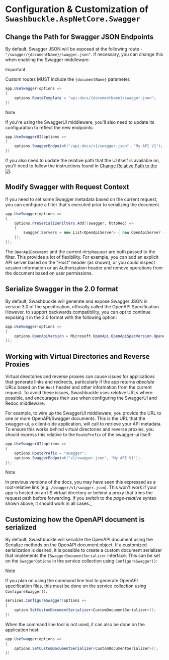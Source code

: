 # Configuration & Customization of `Swashbuckle.AspNetCore.Swagger`

## Change the Path for Swagger JSON Endpoints

By default, Swagger JSON will be exposed at the following route - `"/swagger/{documentName}/swagger.json"`. If necessary, you can change this when enabling the Swagger middleware. 

> [!IMPORTANT]
> Custom routes MUST include the `{documentName}` parameter.

```csharp
app.UseSwagger(options =>
{
    options.RouteTemplate = "api-docs/{documentName}/swagger.json";
})
```

> [!NOTE] 
> If you're using the SwaggerUI middleware, you'll also need to update its configuration to reflect the new endpoints:
>
> ```csharp
> app.UseSwaggerUI(options =>
> {
>     options.SwaggerEndpoint("/api-docs/v1/swagger.json", "My API V1");
> })
> ```
>
> If you also need to update the relative path that the UI itself is available on, you'll need to follow the instructions found in [Change Relative Path to the UI](configure-and-customize-swaggerui.md#change-relative-path-to-the-ui).

## Modify Swagger with Request Context

If you need to set some Swagger metadata based on the current request, you can configure a filter that's executed prior to serializing the document.

```csharp
app.UseSwagger(options =>
{
    options.PreSerializeFilters.Add((swagger, httpReq) =>
    {
        swagger.Servers = new List<OpenApiServer> { new OpenApiServer { Url = $"{httpReq.Scheme}://{httpReq.Host.Value}" } };
    });
});
```

The `OpenApiDocument` and the current `HttpRequest` are both passed to the filter. This provides a lot of flexibility. For example, you can add an explicit API server based on the "Host" header (as shown), or you could inspect session information or an Authorization header and remove operations from the document based on user permissions.

## Serialize Swagger in the 2.0 format

By default, Swashbuckle will generate and expose Swagger JSON in version 3.0 of the specification, officially called the OpenAPI Specification. However, to support backwards compatibility, you can opt to continue exposing it in the 2.0 format with the following option:

```csharp
app.UseSwagger(options =>
{
    options.OpenApiVersion = Microsoft.OpenApi.OpenApiSpecVersion.OpenApi2_0;
});
```

## Working with Virtual Directories and Reverse Proxies

Virtual directories and reverse proxies can cause issues for applications that generate links and redirects, particularly if the app returns *absolute* URLs based on the `Host` header and other information from the current request. To avoid these issues, Swashbuckle uses *relative* URLs where possible, and encourages their use when configuring the SwaggerUI and Redoc middleware.

For example, to wire up the SwaggerUI middleware, you provide the URL to one or more OpenAPI/Swagger documents. This is the URL that the swagger-ui, a client-side application, will call to retrieve your API metadata. To ensure this works behind virtual directories and reverse proxies, you should express this relative to the `RoutePrefix` of the swagger-ui itself:

```csharp
app.UseSwaggerUI(options =>
{
    options.RoutePrefix = "swagger";
    options.SwaggerEndpoint("v1/swagger.json", "My API V1");
});
```

> [!NOTE] 
> In previous versions of the docs, you may have seen this expressed as a root-relative link (e.g. `/swagger/v1/swagger.json`). This won't work if your app is hosted on an IIS virtual directory or behind a proxy that trims the request path before forwarding. If you switch to the *page-relative* syntax shown above, it should work in all cases._

## Customizing how the OpenAPI document is serialized

By default, Swashbuckle will serialize the OpenAPI document using the Serialize methods on the OpenAPI document object. If a customized serialization is desired, 
it is possible to create a custom document serializer that implements the `ISwaggerDocumentSerializer` interface. This can be set on the `SwaggerOptions` in the service collection using `ConfigureSwagger()`:

> [!NOTE]
> If you plan on using the command line tool to generate OpenAPI specification files, this must be done on the service collection using `ConfigureSwagger()`.

```csharp
services.ConfigureSwagger(options =>
{
    option.SetCustomDocumentSerializer<CustomDocumentSerializer>();
})
```

When the command line tool is not used, it can also be done on the application host:

```csharp
app.UseSwagger(options =>
{
    options.SetCustomDocumentSerializer<CustomDocumentSerializer>();
})
```
